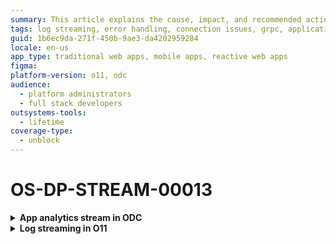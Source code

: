 ```yaml
---
summary: This article explains the cause, impact, and recommended action for an internal error that occurs while connecting to the destination server.
tags: log streaming, error handling, connection issues, grpc, application performance management
guid: 1b6ec9da-271f-450b-9ae3-da4202959284
locale: en-us
app_type: traditional web apps, mobile apps, reactive web apps
figma:
platform-version: o11, odc
audience:
  - platform administrators
  - full stack developers
outsystems-tools:
  - lifetime
coverage-type:
  - unblock
---
```


# OS-DP-STREAM-00013

<details>
<summary> <strong> App analytics stream in ODC</strong></summary>

## Error message

`There was an internal error on your destination server.`

## Cause

The error occurs when testing the connection and the destination server responds with a gRPC 13 (Internal) error.

## Impact

Unable to establish a connection with the destination server. Therefore, observability data isn't streamed to the destination.

## Recommended action

Check if the APM tool works correctly and re-establish the connection. 

</details>

<details>
<summary> <strong> Log streaming in O11</strong></summary>

## Error message

`There was an internal error on your destination server.`

## Cause

The error occurs when testing the connection after [Configuring the log streaming service in LifeTime](https://www.outsystems.com/tk/redirect?g=172ac547-add4-4cc5-9adf-d72fbe379d35) or when checking Log Streaming health and the destination server responds with a gRPC 13 (Internal) error.

## Impact

Unable to establish a connection with the destination server. Therefore, logs aren't streamed to the destination.

## Recommended action

Check if the APM tool works correctly and re-establish the connection. 

</details>
